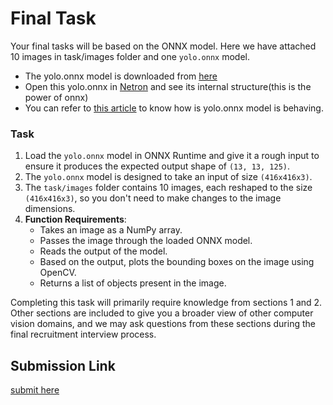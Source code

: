 # Final Task

Your final tasks will be based on the ONNX model. 
Here we have attached 10 images in task/images folder and one `yolo.onnx` model.

* The yolo.onnx model is downloaded from [here](https://github.com/onnx/models/tree/main/validated/vision/object_detection_segmentation/tiny-yolov2)
* Open this yolo.onnx in [Netron](https://netron.app/) and see its internal structure(this is the power of onnx)
* You can refer to [this article](https://machinethink.net/blog/object-detection-with-yolo/) to know how is yolo.onnx model is behaving.

### Task
1. Load the `yolo.onnx` model in ONNX Runtime and give it a rough input to ensure it produces the expected output shape of `(13, 13, 125)`.
2. The `yolo.onnx` model is designed to take an input of size `(416x416x3)`.
3. The `task/images` folder contains 10 images, each reshaped to the size `(416x416x3)`, so you don't need to make changes to the image dimensions.
4. **Function Requirements**:
	- Takes an image as a NumPy array.
	- Passes the image through the loaded ONNX model.
	- Reads the output of the model.
	- Based on the output, plots the bounding boxes on the image using OpenCV.
	- Returns a list of objects present in the image.

Completing this task will primarily require knowledge from sections 1 and 2. Other sections are included to give you a broader view of other computer vision domains, and we may ask questions from these sections during the final recruitment interview process.

## Submission Link
[submit here](https://docs.google.com/forms/d/e/1FAIpQLSezOpvXZbGRDpY-LNUqbmz4ECWT4ygr0W7Qo16kQ4gy47gtdw/viewform?usp=sf_link)
